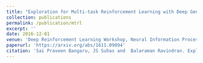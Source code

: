 ```yaml
---
title: "Exploration for Multi-task Reinforcement Learning with Deep Generative Models"
collection: publications
permalink: /publication/mtrl
excerpt: ''
date: 2016-12-01
venue: 'Deep Reinforcement Learning Workshop, Neural Information Processing Systems'
paperurl: 'https://arxiv.org/abs/1611.09894'
citation: 'Sai Praveen Bangaru, JS Suhas and  Balaraman Ravindran. Exploration for Multi-task Reinforcement Learning with Deep Generative Models. In Neural Information Processing Systems Deep Reinforcement Learning Workshop, 2016.'
---
```

